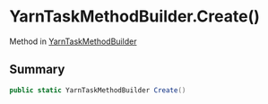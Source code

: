 # YarnTaskMethodBuilder.Create()

Method in [YarnTaskMethodBuilder](/docs/api/csharp/yarn.unity.yarntaskmethodbuilder-1.md)

## Summary



```csharp
public static YarnTaskMethodBuilder Create()
```

